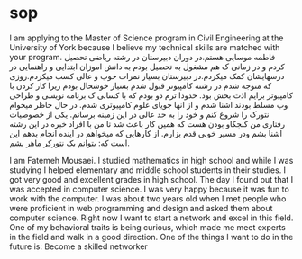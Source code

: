 # sop
I am applying to the Master of Science program in Civil Engineering at the University of York because I believe my technical skills are matched with  your program.
فاطمه موسایی هستم.در دوران دبیرستان در رشته ریاضی تحصیل کردم و در زمانی ک هم مشغول به تحصیل بودم به دانش اموزان ابتدایی و راهنمایی در درسهایشان کمک میکردم.در دبیرستان بسیار نمرات خوب و عالی کسب میکردم.روزی که متوجه شدم در رشته کامپیوتر قبول شدم بسیار خوشحال بودم زیرا کار کردن با کامپیوتر برایم اذت بخش بود. حدودا ترم دو بودم که با کسانی ک برنامه نویسی و طراحی وب مسلط بودند اشنا شدم و از انها جویای علوم کامپیوتری شدم. در حال حاظر میخوام نتورک را شروع کنم و خود را به حد عالی در این زمینه برسانم. یکی از خصوصیات رفتاری من کنجکاو بودن هست که همین کار باعث شد تا من با افراد خبره در این رشته اشنا بشم ودر مسیر خوبی قدم بزارم.
از کارهایی که میخواهم در اینده انجام بدهم این است که: بتوانم یک نتورکر ماهر بشم. 

I am Fatemeh Mousaei. I studied mathematics in high school and while I was studying I helped elementary and middle school students in their studies. I got very good and excellent grades in high school. The day I found out that I was accepted in computer science. I was very happy because it was fun to work with the computer. I was about two years old when I met people who were proficient in web programming and design and asked them about computer science. Right now I want to start a network and excel in this field. One of my behavioral traits is being curious, which made me meet experts in the field and walk in a good direction.
One of the things I want to do in the future is: Become a skilled networker

